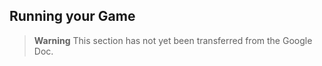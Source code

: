 ## Running your Game

> **Warning**
> This section has not yet been transferred from the Google Doc.
